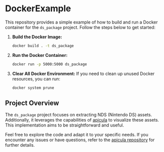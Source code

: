 # DockerExample

This repository provides a simple example of how to build and run a Docker container for the `ds_package` project. Follow the steps below to get started:

1. **Build the Docker Image:**
    ```bash
    docker build . -t ds_package
    ```

2. **Run the Docker Container:**
    ```bash
    docker run -p 5000:5000 ds_package
    ```

3. **Clear All Docker Environment:**
    If you need to clean up unused Docker resources, you can run:
    ```bash
    docker system prune
    ```

## Project Overview

The `ds_package` project focuses on extracting NDS (Nintendo DS) assets. Additionally, it leverages the capabilities of [apicula](https://github.com/scurest/apicula) to visualize these assets. This implementation aims to be straightforward and useful.

Feel free to explore the code and adapt it to your specific needs. If you encounter any issues or have questions, refer to the [apicula repository](https://github.com/scurest/apicula) for further details.
